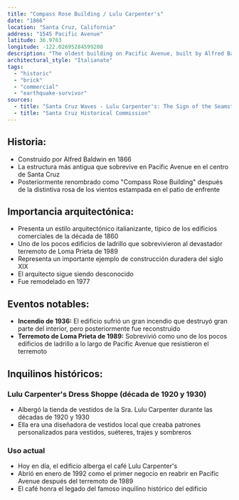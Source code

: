 ```yaml
---
title: "Compass Rose Building / Lulu Carpenter's"
date: "1866"
location: "Santa Cruz, California"
address: "1545 Pacific Avenue"
latitude: 36.9763
longitude: -122.02695284599208
description: "The oldest building on Pacific Avenue, built by Alfred Baldwin in 1866. One of the few brick buildings to survive the 1989 Loma Prieta earthquake. Later renamed the Compass Rose Building after the compass rose stamped in the patio across the street."
architectural_style: "Italianate"
tags:
  - "historic"
  - "brick"
  - "commercial"
  - "earthquake-survivor"
sources:
  - title: "Santa Cruz Waves - Lulu Carpenter's: The Sign of the Seamstress"
  - title: "Santa Cruz Historical Commission"
---
```


## **Historia:**

- Construido por Alfred Baldwin en 1866
- La estructura más antigua que sobrevive en Pacific Avenue en el centro de Santa Cruz
- Posteriormente renombrado como "Compass Rose Building" después de la distintiva rosa de los vientos estampada en el patio de enfrente

## **Importancia arquitectónica:**

- Presenta un estilo arquitectónico italianizante, típico de los edificios comerciales de la década de 1860
- Uno de los pocos edificios de ladrillo que sobrevivieron al devastador terremoto de Loma Prieta de 1989
- Representa un importante ejemplo de construcción duradera del siglo XIX
- El arquitecto sigue siendo desconocido
- Fue remodelado en 1977

## **Eventos notables:**

- **Incendio de 1936:** El edificio sufrió un gran incendio que destruyó gran parte del interior, pero posteriormente fue reconstruido
- **Terremoto de Loma Prieta de 1989:** Sobrevivió como uno de los pocos edificios de ladrillo a lo largo de Pacific Avenue que resistieron el terremoto

## **Inquilinos históricos:**

### Lulu Carpenter's Dress Shoppe (década de 1920 y 1930)

- Albergó la tienda de vestidos de la Sra. Lulu Carpenter durante las décadas de 1920 y 1930
- Ella era una diseñadora de vestidos local que creaba patrones personalizados para vestidos, suéteres, trajes y sombreros

### Uso actual

- Hoy en día, el edificio alberga el café Lulu Carpenter's
- Abrió en enero de 1992 como el primer negocio en reabrir en Pacific Avenue después del terremoto de 1989
- El café honra el legado del famoso inquilino histórico del edificio